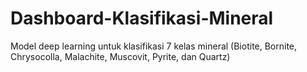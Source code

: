 # Dashboard-Klasifikasi-Mineral
Model deep learning untuk klasifikasi 7 kelas mineral (Biotite, Bornite, Chrysocolla, Malachite, Muscovit, Pyrite, dan Quartz)
